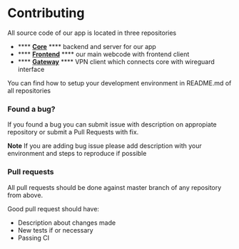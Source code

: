 # Contributing

All source code of our app is located in three repositories

* **** [**Core**](https://github.com/DefGuard/core) **** backend and server for our app
* **** [**Frontend**](https://github.com/DefGuard/frontend) **** our main webcode with frontend client
* **** [**Gateway**](https://github.com/DefGuard/wireguard-gateway) **** VPN client which connects core with wireguard interface

You can find how to setup your development environment in README.md of all repositories

### Found a bug?

If you found a bug you can submit issue with description on appropiate repository or submit a Pull Requests with fix.

**Note** If you are adding bug issue please add description with your environment and steps to reproduce if possible

### Pull requests

All pull requests should be done against master branch of any repository from above.

Good pull request should have:

* Description about changes made
* New tests if or necessary
* Passing CI



